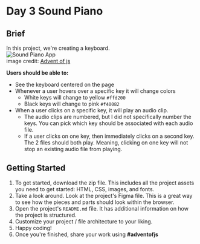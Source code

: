# **Day 3 Sound Piano**

## Brief
In this project, we're creating a keyboard.  
![Sound Piano App](https://coachtestprep.s3.amazonaws.com/direct-uploads/user-117025/2a1d26cf-9640-4269-a8fc-8be0e7b13c6d/COVER--small.png)  
image credit: [Advent of js](https://store.selfteach.me/advent-of-javascript)

**Users should be able to:**
- See the keyboard centered on the page
- Whenever a user hovers over a specific key it will change colors
  - White keys will change to yellow `#ffd200`
  - Black keys will change to pink `#f40082`
- When a user clicks on a specific key, it will play an audio clip.
  - The audio clips are numbered, but I did not specifically number the keys. You can pick which key should be associated with each audio file.
  - If a user clicks on one key, then immediately clicks on a second key. The 2 files should both play. Meaning, clicking on one key will not stop an existing audio file from playing. 

## Getting Started
1. To get started, download the zip file. This includes all the project assets you need to get started: HTML, CSS, images, and fonts.
2. Take a look around. Look at the project's Figma file. This is a great way to see how the pieces and parts should look within the browser.
3. Open the project's `README.md` file. It has additional information on how the project is structured.
4. Customize your project / file architecture to your liking.
5. Happy coding!
6. Once you're finished, share your work using **#adventofjs**

